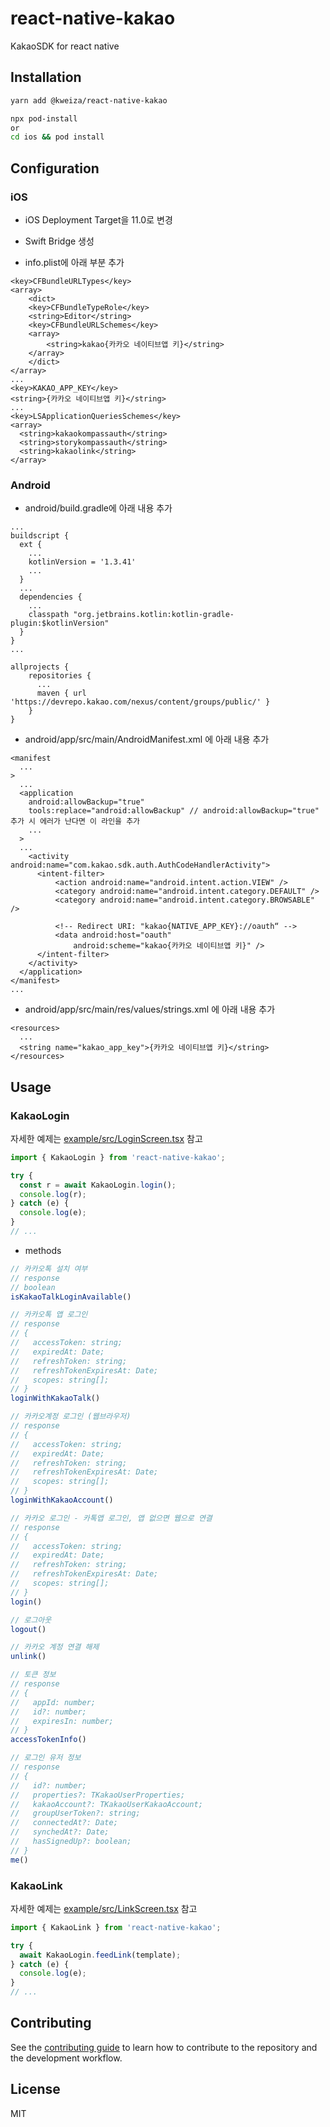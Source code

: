 # react-native-kakao

KakaoSDK for react native

## Installation

```sh
yarn add @kweiza/react-native-kakao
```

```sh
npx pod-install
or
cd ios && pod install
```

## Configuration

### iOS

- iOS Deployment Target을 11.0로 변경

- Swift Bridge 생성

- info.plist에 아래 부분 추가

```
<key>CFBundleURLTypes</key>
<array>
    <dict>
    <key>CFBundleTypeRole</key>
    <string>Editor</string>
    <key>CFBundleURLSchemes</key>
    <array>
        <string>kakao{카카오 네이티브앱 키}</string>
    </array>
    </dict>
</array>
...
<key>KAKAO_APP_KEY</key>
<string>{카카오 네이티브앱 키}</string>
...
<key>LSApplicationQueriesSchemes</key>
<array>
  <string>kakaokompassauth</string>
  <string>storykompassauth</string>
  <string>kakaolink</string>
</array>
```

### Android

- android/build.gradle에 아래 내용 추가

```
...
buildscript {
  ext {
    ...
    kotlinVersion = '1.3.41'
    ...
  }
  ...
  dependencies {
    ...
    classpath "org.jetbrains.kotlin:kotlin-gradle-plugin:$kotlinVersion"
  }
}
...

allprojects {
    repositories {
      ...
      maven { url 'https://devrepo.kakao.com/nexus/content/groups/public/' }
    }
}
```

- android/app/src/main/AndroidManifest.xml 에 아래 내용 추가

```
<manifest
  ...
>
  ...
  <application
    android:allowBackup="true"
    tools:replace="android:allowBackup" // android:allowBackup="true" 추가 시 에러가 난다면 이 라인을 추가
    ...
  >
  ...
    <activity android:name="com.kakao.sdk.auth.AuthCodeHandlerActivity">
      <intent-filter>
          <action android:name="android.intent.action.VIEW" />
          <category android:name="android.intent.category.DEFAULT" />
          <category android:name="android.intent.category.BROWSABLE" />

          <!-- Redirect URI: "kakao{NATIVE_APP_KEY}://oauth“ -->
          <data android:host="oauth"
              android:scheme="kakao{카카오 네이티브앱 키}" />
      </intent-filter>
    </activity>
  </application>
</manifest>
...
```

- android/app/src/main/res/values/strings.xml 에 아래 내용 추가
```
<resources>
  ...
  <string name="kakao_app_key">{카카오 네이티브앱 키}</string>
</resources>
```

## Usage

### KakaoLogin

자세한 예제는 [example/src/LoginScreen.tsx](./example/src/LoginScreen.tsx) 참고

```js
import { KakaoLogin } from 'react-native-kakao';

try {
  const r = await KakaoLogin.login();
  console.log(r);
} catch (e) {
  console.log(e);
}
// ...
```

- methods
```ts
// 카카오톡 설치 여부
// response
// boolean
isKakaoTalkLoginAvailable()

// 카카오톡 앱 로그인
// response
// {
//   accessToken: string;
//   expiredAt: Date;
//   refreshToken: string;
//   refreshTokenExpiresAt: Date;
//   scopes: string[];
// }
loginWithKakaoTalk()

// 카카오계정 로그인 (웹브라우저)
// response
// {
//   accessToken: string;
//   expiredAt: Date;
//   refreshToken: string;
//   refreshTokenExpiresAt: Date;
//   scopes: string[];
// }
loginWithKakaoAccount()

// 카카오 로그인 - 카톡앱 로그인, 앱 없으면 웹으로 연결
// response
// {
//   accessToken: string;
//   expiredAt: Date;
//   refreshToken: string;
//   refreshTokenExpiresAt: Date;
//   scopes: string[];
// }
login()

// 로그아웃
logout()

// 카카오 계정 연결 해제
unlink()

// 토큰 정보
// response
// {
//   appId: number;
//   id?: number;
//   expiresIn: number;
// }
accessTokenInfo()

// 로그인 유저 정보
// response
// {
//   id?: number;
//   properties?: TKakaoUserProperties;
//   kakaoAccount?: TKakaoUserKakaoAccount;
//   groupUserToken?: string;
//   connectedAt?: Date;
//   synchedAt?: Date;
//   hasSignedUp?: boolean;
// }
me()
```

### KakaoLink

자세한 예제는 [example/src/LinkScreen.tsx](./example/src/LinkScreen.tsx) 참고

```js
import { KakaoLink } from 'react-native-kakao';

try {
  await KakaoLogin.feedLink(template);
} catch (e) {
  console.log(e);
}
// ...
```

## Contributing

See the [contributing guide](CONTRIBUTING.md) to learn how to contribute to the repository and the development workflow.

## License

MIT
